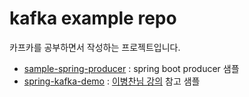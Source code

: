 # kafka example repo
카프카를 공부하면서 작성하는 프로젝트입니다.

* [sample-spring-producer](https://github.com/eun-seong/spring-kafka-demo/tree/master/sample-spring-producer) : spring boot producer 샘플
* [spring-kafka-demo](https://github.com/eun-seong/spring-kafka-demo/tree/master/spring-kafka-demo) : [이병찬님 강의](https://youtu.be/HzQfJNusnO8) 참고 샘플 


